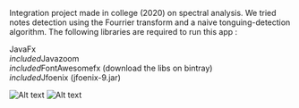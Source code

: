 Integration project made in college (2020) on spectral analysis. We tried notes detection using the Fourrier transform and a naive tonguing-detection algorithm. 
The following libraries are required to run this app :<br />

JavaFx<br />
*included*Javazoom<br />
*included*FontAwesomefx (download the libs on bintray)<br />
*included*Jfoenix (jfoenix-9.jar)<br />

![Alt text](https://cdn.discordapp.com/attachments/404481664144769036/943349528445198416/2020-05-14_6.png)
![Alt text](https://cdn.discordapp.com/attachments/404481664144769036/943349885363716126/2020-05-14_5.png)
